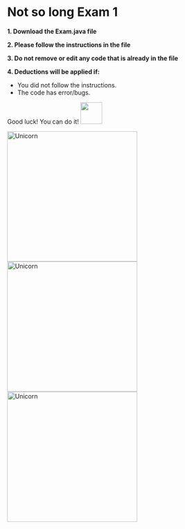 # Not so long Exam 1

**1. Download the Exam.java file**  

**2. Please follow the instructions in the file** 

**3. Do not remove or edit any code that is already in the file** 

**4. Deductions will be applied if:** 

- You did not follow the instructions.
- The code has error/bugs.

Good luck! You can do it! <img src="https://media.giphy.com/media/VgCDAzcKvsR6OM0uWg/giphy.gif" width="50" />

<img align="center" width=300px alt="Unicorn" src="https://media4.giphy.com/media/KztT2c4u8mYYUiMKdJ/200.webp?cid=ecf05e47d58zqgktot00yjcj2foe4lb6kqjmr8ofls9whzxu&rid=200.webp&ct=g"/>

<img align="center" width=300px alt="Unicorn" src="https://media1.giphy.com/media/Y0G6gc8CJu1ynAZ1nr/giphy.webp?cid=ecf05e47d58zqgktot00yjcj2foe4lb6kqjmr8ofls9whzxu&rid=giphy.webp&ct=g"/>


<img align="center" width=300px alt="Unicorn" src="https://media0.giphy.com/media/35DmVHlLURCWBxmK8j/200w.webp?cid=ecf05e47d58zqgktot00yjcj2foe4lb6kqjmr8ofls9whzxu&rid=200w.webp&ct=g"/>




